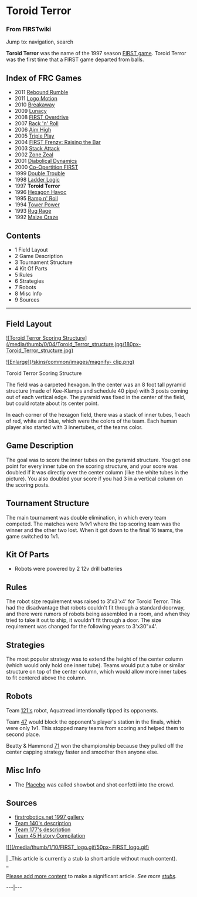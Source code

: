 

# Toroid Terror

### From FIRSTwiki

Jump to: navigation, search

  

**Toroid Terror** was the name of the 1997 season [FIRST game](FRC_Games "FRC Games" ). Toroid Terror was the first time that a FIRST game departed from balls. 

Index of FRC Games  
---  
  
  * 2011 [Rebound Rumble](Rebound_Rumble "Rebound Rumble" )
  * 2011 [Logo Motion](Logo_Motion "Logo Motion" )
  * 2010 [Breakaway](Breakaway "Breakaway" )
  * 2009 [Lunacy](Lunacy "Lunacy" )
  * 2008 [FIRST Overdrive](FIRST_Overdrive "FIRST Overdrive" )
  * 2007 [Rack 'n' Roll](Rack_%27n%27_Roll "Rack 'n' Roll" )
  * 2006 [Aim High](Aim_High "Aim High" )
  * 2005 [Triple Play](Triple_Play "Triple Play" )
  * 2004 [FIRST Frenzy: Raising the Bar](FIRST_Frenzy:_Raising_the_Bar "FIRST Frenzy: Raising the Bar" )
  * 2003 [Stack Attack](Stack_Attack "Stack Attack" )
  * 2002 [Zone Zeal](Zone_Zeal "Zone Zeal" )
  * 2001 [Diabolical Dynamics](Diabolical_Dynamics "Diabolical Dynamics" )
  * 2000 [Co-Opertition FIRST](Co-Opertition_FIRST "Co-Opertition FIRST" )
  * 1999 [Double Trouble](Double_Trouble "Double Trouble" )
  * 1998 [Ladder Logic](Ladder_Logic "Ladder Logic" )
  * 1997 **Toroid Terror**
  * 1996 [Hexagon Havoc](Hexagon_Havoc "Hexagon Havoc" )
  * 1995 [Ramp n' Roll](Ramp_n%27_Roll "Ramp n' Roll" )
  * 1994 [Tower Power](Tower_Power "Tower Power" )
  * 1993 [Rug Rage](Rug_Rage "Rug Rage" )
  * 1992 [Maize Craze](Maize_Craze "Maize Craze" )  
  
  

## Contents

  * 1 Field Layout
  * 2 Game Description
  * 3 Tournament Structure
  * 4 Kit Of Parts
  * 5 Rules
  * 6 Strategies
  * 7 Robots
  * 8 Misc Info
  * 9 Sources  
---  
  

## Field Layout

[![Toroid Terror Scoring
Structure](/media/thumb/0/04/Toroid_Terror_structure.jpg/180px-
Toroid_Terror_structure.jpg)](Image:Toroid_Terror_structure.jpg
"Toroid Terror Scoring Structure" )

[![Enlarge](/skins/common/images/magnify-
clip.png)](Image:Toroid_Terror_structure.jpg "Enlarge" )

Toroid Terror Scoring Structure

The field was a carpeted hexagon. In the center was an 8 foot tall pyramid
structure (made of Kee-Klamps and schedule 40 pipe) with 3 posts coming out of
each vertical edge. The pyramid was fixed in the center of the field, but
could rotate about its center point.

In each corner of the hexagon field, there was a stack of inner tubes, 1 each
of red, white and blue, which were the colors of the team. Each human player
also started with 3 innertubes, of the teams color.


## Game Description

The goal was to score the inner tubes on the pyramid structure. You got one
point for every inner tube on the scoring structure, and your score was
doubled if it was directly over the center column (like the white tubes in the
picture). You also doubled your score if you had 3 in a vertical column on the
scoring posts.


## Tournament Structure

The main tournament was double elimination, in which every team competed. The
matches were 1v1v1 where the top scoring team was the winner and the other two
lost. When it got down to the final 16 teams, the game switched to 1v1.


## Kit Of Parts

  * Robots were powered by 2 12v drill batteries 


## Rules

The robot size requirement was raised to 3'x3'x4' for Toroid Terror. This had
the disadvantage that robots couldn't fit through a standard doorway, and
there were rumors of robots being assembled in a room, and when they tried to
take it out to ship, it wouldn't fit through a door. The size requirement was
changed for the following years to 3'x30"x4'.


## Strategies

The most popular strategy was to extend the height of the center column (which
would only hold one inner tube). Teams would put a tube or similar structure
on top of the center column, which would allow more inner tubes to fit
centered above the column.


## Robots

Team [121's](121 "121" ) robot, Aquatread intentionally tipped its
opponents.

Team [47](47 "47" ) would block the opponent's player's station in
the finals, which were only 1v1. This stopped many teams from scoring and
helped them to second place.

Beatty &amp; Hammond [71](71 "71" ) won the championship because
they pulled off the center capping strategy faster and smoother then anyone
else.


## Misc Info

  * The [Placebo](Placebo "Placebo" ) was called showbot and shot confetti into the crowd. 


## Sources

  * [firstrobotics.net 1997 gallery](http://firstrobotics.net/97Gallery/index.htm "http://firstrobotics.net/97Gallery/index.htm" )
  * [Team 140's description](http://www.surko.net/first/competition/1997/index.html "http://www.surko.net/first/competition/1997/index.html" )
  * [Team 177's description](http://www.swindsor.k12.ct.us/Highschool/activities/clubs/first/1997.html "http://www.swindsor.k12.ct.us/Highschool/activities/clubs/first/1997.html" )
  * [Team 45 History Compilation](http://www.technokats.org/historyproject.php "http://www.technokats.org/historyproject.php" )

[![](/media/thumb/1/10/FIRST_logo.gif/50px-
FIRST_logo.gif)](Image:FIRST_logo.gif "" )

|  _This article is currently a stub (a short article without much content).  
_

[Please add more
content](http://www.firstwiki.net/index.php?title=Toroid_Terror&action=edit
"http://www.firstwiki.net/index.php?title=Toroid_Terror&action=edit" ) to make
a significant article. _See more [stubs](Special:Shortpages
"Special:Shortpages" )._  
  
---|---  
  
